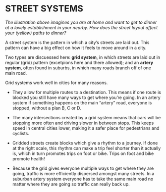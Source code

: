 # STREET SYSTEMS

*The illustration above imagines you are at home and want to get to dinner at a lovely establishment in your nearby. How does the street layout affect your (yellow) paths to dinner?*

A street system is the pattern in which a city’s streets are laid out. This pattern can have a big effect on how it feels to move around in a city.

Two types are discuessed here: **grid system**, in which streets are laid out in regular (grid) pattern (excetpions here and there allowed); and an **artery system**, often found in suburbs, in which many roads branch off of one main road. 

Grid systems work well in cities for many reasons. 

- They allow for multiple routes to a destination. This means if one route is blocked you still have many ways to get where you’re going. In an artery system if something happens on the main “artery” road, everyone is stopped, without a plan B, C or D. 

- The many intersections created by a grid system means that cars will be stopping more often and driving slower in between stops. This keeps speed in central cities lower, making it a safer place for pedestrians and cyclists. 

- Gridded streets create blocks which give a rhythm to a journey. If done at the right scale, this rhythm can make a trip feel shorter than it actually is, which in turn promotes trips on foot or bike. Trips on foot and bike promote health!

- Because the grid gives everyone multiple ways to get where they are going, traffic is more efficiently dispersed amongst many streets. In a suburban artery system everyone has to take the same main road no matter where they are going so traffic can really back up. 